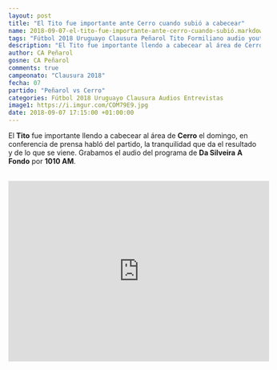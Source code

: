 ```yaml
---
layout: post
title: "El Tito fue importante ante Cerro cuando subió a cabecear"
name: 2018-09-07-el-tito-fue-importante-ante-cerro-cuando-subió.markdown
tags: "Fútbol 2018 Uruguayo Clausura Peñarol Tito Formiliano audio youtube"
description: "El Tito fue importante llendo a cabecear al área de Cerro el domingo, en conferencia de prensa habló del partido, la tranquilidad que da el resultado y de lo que se viene. Grabamos el audio del programa de Da Silveira A Fondo por 1010 AM"
author: CA Peñarol
gosne: CA Peñarol
comments: true
campeonato: "Clausura 2018"
fecha: 07
partido: "Peñarol vs Cerro"
categories: Fútbol 2018 Uruguayo Clausura Audios Entrevistas
image1: https://i.imgur.com/COM79E9.jpg
date: 2018-09-07 17:15:00 +01:00:00
---
```


 El <strong>Tito</strong> fue importante llendo a cabecear al área de <strong>Cerro</strong> el domingo, en conferencia de prensa habló del partido, la tranquilidad que da el resultado y de lo que se viene. Grabamos el audio del programa de <strong>Da Silveira</strong> <strong>A Fondo</strong> por <strong>1010 AM</strong>.

 <br>

 <iframe width="521" height="360" src="https://www.youtube.com/embed/dzNgVPwjj_c" frameborder="0" allow="autoplay; encrypted-media" allowfullscreen></iframe>
